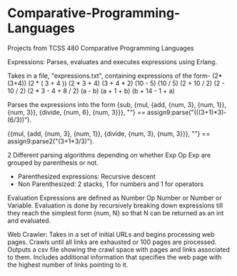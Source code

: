 # Comparative-Programming-Languages
Projects from TCSS 480 Comparative Programming Languages

Expressions: Parses, evaluates and executes expressions using Erlang. 

Takes in a file, "expressions.txt", containing expressions of the form-
(2*(3+4))
(2 * ( 3 + 4 ))
(2 * 3 + 4)
(3 + 4 * 2)
(10 - 5)
(10 / 5)
(2 + 10 / 2)
(2 - 10 / 2)
(2 * 3 - 4 + 8 / 2)
(a - b)
(a + 1 + b)
(b + 14 - 1 + a)

Parses the expressions into the form 
{sub, {mul, {add, {num, 3}, {num, 1}}, {num, 3}}, {divide, {num, 6}, {num, 3}}}, ""} == assign9:parse("(((3+1)*3)-(6/3))").

{{mul, {add, {num, 3}, {num, 1}}, {divide, {num, 3}, {num, 3}}}, ""} == assign9:parse2("(3+1*3/3)").

2 Different parsing algorithms depending on whether Exp Op Exp are grouped by parenthesis or not. 
- Parenthesized expressions: Recursive descent
- Non Parenthesized: 2 stacks, 1 for numbers and 1 for operators

Evaluation
Expressions are defined as Number Op Number or Number or Variable. Evaluation is done by recursively
breaking down expressions till they reach the simplest form {num, N} so that N can be returned as an 
int and evaluated. 

Web Crawler:
Takes in a set of initial URLs and begins processing web pages. Crawls until all links are exhausted 
or 100 pages are processed. Outputs a csv file showing the crawl space with pages and links 
associated to them. Includes additional information that specifies the web page with the highest
number of links pointing to it. 
